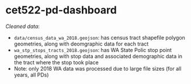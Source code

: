 # cet522-pd-dashboard

*Cleaned data*:
* `data/census_data_wa_2018.geojson`: has census tract shapefile polygon geometries, along with deomgraphic data for each tract
* `wa_stp_stops_tracts_2018.geojson`: has WA State Polic stop point geometries, along with stop data and associated demographic data in the tract where the stop took place
* Note: only 2018 WA data was processed due to large file sizes (for all years, all PDs)